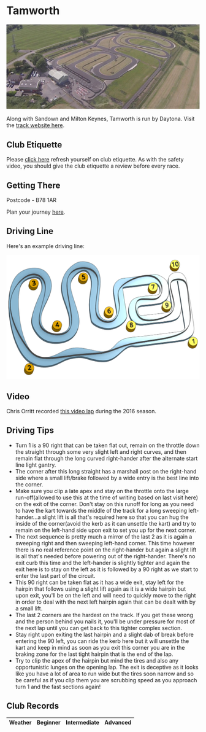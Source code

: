 # Tamworth

![Aerial View](images/Tamworth-AerialView.jpg)

Along with Sandown and Milton Keynes, Tamworth is run by Daytona. Visit the [track website here](https://www.daytona.co.uk/venues/tamworth/).

## Club Etiquette

Please [click here](../Club_Eiquette) refresh yourself on club etiquette. As with the safety video, you should give the club etiquette a review before every race.

## Getting There

Postcode - B78 1AR

Plan your journey [here](https://www.google.com/maps/place/Daytona+Outdoor+Go-Karting+%7C+Tamworth+(Midlands)/@52.621696,-1.640175,16z/data=!4m12!1m6!3m5!1s0x0:0x479ddfa54b45d2de!2sDaytona+Outdoor+Go-Karting+%7C+Tamworth+(Midlands)!8m2!3d52.621696!4d-1.640175!3m4!1s0x0:0x479ddfa54b45d2de!8m2!3d52.621696!4d-1.640175?hl=en-US).

## Driving Line

Here's an example driving line:

![Driving Line](images/Tamworth-DrivingLine.png)

## Video

Chris Orritt recorded [this video lap](https://youtu.be/GqMK7hPNn08?list=PLsGK_pLZ_jZLwei_vmKZFLdSYDGD64vDA&t=456) during the 2016 season.

## Driving Tips

* Turn 1 is a 90 right that can be taken flat out, remain on the throttle down the straight through some very slight left and right curves, and then remain flat through the long curved right-hander after the alternate start line light gantry.
* The corner after this long straight has a marshall post on the right-hand side where a small lift/brake followed by a wide entry is the best line into the corner.
* Make sure you clip a late apex and stay on the throttle onto the large run-off(allowed to use this at the time of writing based on last visit here) on the exit of the corner. Don't stay on this runoff for long as you need to have the kart towards the middle of the track for a long sweeping left-hander...a slight lift is all that's required here so that you can hug the inside of the corner(avoid the kerb as it can unsettle the kart) and try to remain on the left-hand side upon exit to set you up for the next corner.
* The next sequence is pretty much a mirror of the last 2 as it is again a sweeping right and then sweeping left-hand corner. This time however there is no real reference point on the right-hander but again a slight lift is all that's needed before powering out of the right-hander. There's no exit curb this time and the left-hander is slightly tighter and again the exit here is to stay on the left as it is followed by a 90 right as we start to enter the last part of the circuit.
* This 90 right can be taken flat as it has a wide exit, stay left for the hairpin that follows using a slight lift again as it is a wide hairpin but upon exit, you'll be on the left and will need to quickly move to the right in order to deal with the next left hairpin again that can be dealt with by a small lift. 
* The last 2 corners are the hardest on the track. If you get these wrong and the person behind you nails it, you'll be under pressure for most of the next lap until you can get back to this tighter complex section.
* Stay right upon exiting the last hairpin and a slight dab of break before entering the 90 left, you can ride the kerb here but it will unsettle the kart and keep in mind as soon as you exit this corner you are in the braking zone for the last tight hairpin that is the end of the lap.
* Try to clip the apex of the hairpin but mind the tires and also any opportunistic lunges on the opening lap. The exit is deceptive as it looks like you have a lot of area to run wide but the tires soon narrow and so be careful as if you clip them you are scrubbing speed as you approach turn 1 and the fast sections again!

## Club Records

| Weather | Beginner | Intermediate | Advanced |
|---      |---       |---           |---       |
